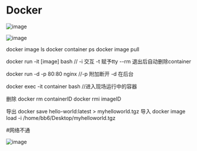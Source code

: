 # Docker

![image](https://user-images.githubusercontent.com/63569149/170415670-46f78cd9-b611-4535-b436-9b2353e9da75.png)

![image](https://user-images.githubusercontent.com/63569149/170415740-2ade2dac-2c5a-4720-9441-97996965e6aa.png)


docker image ls
docker container ps
docker image pull

docker run -it [image] bash // -i 交互 -t 赋予tty
--rm  退出后自动删除container

docker run -d -p 80:80 nginx  //-p 附加断开  -d 在后台 

docker exec -it container bash  //进入现场运行中的容器

删除
docker rm containerID
docker rmi imageID

导出
docker save hello-world:latest > myhelloworld.tgz
导入
docker image load -i /home/bb6/Desktop/myhelloworld.tgz


#网络不通

![image](https://user-images.githubusercontent.com/63569149/170471274-6dd254fd-7077-4f9c-8dce-ec6b8f19586b.png)
